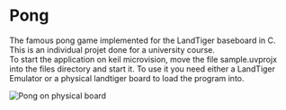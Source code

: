 # Pong

The famous pong game implemented for the LandTiger baseboard in C. This is an individual projet done for a university course. <br>
To start the application on keil microvision, move the file sample.uvprojx into the files directory and start it. To use it you need either a LandTiger Emulator or a physical landtiger board to load the program into.

![Pong on physical board]((https://github.com/Lorediel/Pong_on_LandTiger/blob/main/images/physical_board.gif?raw=true))